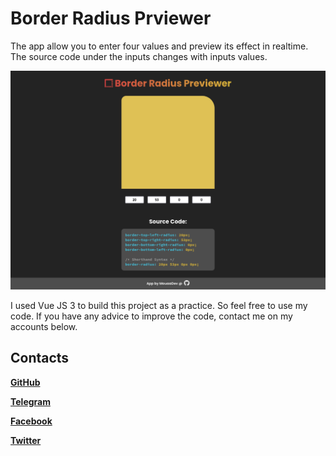 # Border Radius Prviewer

The app allow you to enter four values and preview its effect in realtime. The source code under the inputs changes with inputs values.

![Screenshot of the app](src/assets/Border_Radius_Previewer_Screenshot.png)

I used Vue JS 3 to build this project as a practice. So feel free to use my code.
If you have any advice to improve the code, contact me on my accounts below.

## Contacts

**[GitHub](https://github.com/MouaaDev)**

**[Telegram](https://t.me/mouaadhamza)**

**[Facebook](https://www.facebook.com/mouaadev/)**

**[Twitter](https://twitter.com/mouaadev)**
